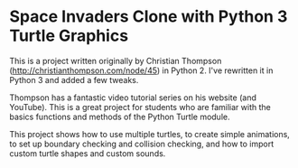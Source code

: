 # Space Invaders Clone with Python 3 Turtle Graphics

This is a project written originally by Christian Thompson (http://christianthompson.com/node/45) in Python 2. I've rewritten it in Python 3 and added a few tweaks.

Thompson has a fantastic video tutorial series on his website (and YouTube). This is a great project for students who are familiar with the basics functions and methods of the Python Turtle module.

This project shows how to use multiple turtles, to create simple animations, to set up boundary checking and collision checking, and how to import custom turtle shapes and custom sounds.
